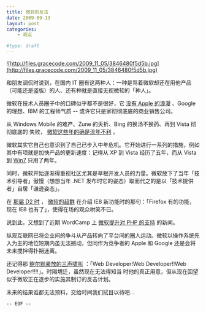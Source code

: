 ```yaml
---
title: 微软的反击
date: 2009-09-13
layout: post
categories:
    - 观点

#type: draft
---
```


![http://files.gracecode.com/2009_11_05/3846480f5d5b.jpg](http://files.gracecode.com/2009_11_05/3846480f5d5b.jpg)

和朋友调侃时说到，在国内 IT 圈有这两种人：一种是骂着微软却还在用他产品（可能还是盗版）的人、还有种就是直接无视微软的「神人」。

微软在技术人员圈子中的口碑似乎都不是很好，它 [没有 Apple 的浪漫]({{site.urls}}/posts/391/) 、Google 的理想、IBM 的工程师气质 -- 或许它只是家彻彻底底的商业销售公司。

从 Windows Mobile 的难产、Zune 的夭折、Bing 的换汤不换药、再到 Vista 彻彻底底的 失败， [微软这些年的确是流年不利](http://apple4.us/2009/09/windows-mobile-strikes-back-softly.html) 。

微软其实它自己也意识到了自己已步入中年危机。它开始进行一系列的措施，例如其中有项就是加快产品的更新速度：记得从 XP 到 Vista 经历了五年，而从 Vista 到  [Win7]({{site.urls}}/posts/2952/)  只用了两年。

同时，微软开始逐渐得重视社区尤其是草根开发人员的力量。微软放下了当年「技术引导者」傲慢（想想当年 .NET 发布时它的姿态）取而代之的是以「技术提供者」自居「谦逊姿态」。

在 [那届 D2 时](http://www.d2forum.org/2008/12/04/look-back-upon-the-third-d2-forum/) ， [微软的超群](http://blogs.msdn.com/cqwang/) 在介绍 IE8 新功能时的那句：「Firefox 有的功能，现在 IE8 也有了」，使得在场的观众哄笑不已。

说到此，又想到了近期 WordCamp 上 [微软提升对 PHP 的支持](http://www.infoq.com/cn/news/2009/08/php-on-iis-7) 的新闻。

纵观互联网已将企业间的争斗从产品转向了平台间的圈人运动。微软以操作系统先入为主的地位短期内虽无法撼动，但同作为竞争者的 Apple 和 Google 还是会将未来搅拌得扑朔迷离。

还记得那 [鲍尔默豪放的三声啸叫](http://v.youku.com/v_show/id_XMjAzMjEyMDg=.html)  ：「Web Developer!Web Developer!!Web Developer!!!!」。时隔境迁，虽然现在无法得知当 时他的真正用意，但从现在回望似乎微软正在逐步的实施其制订的反击计划。

未来的结果谁都无法预料，交给时间我们拭目以待吧…

`-- EOF --`
